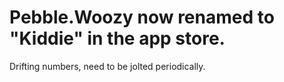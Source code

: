 # Pebble.Woozy now renamed to "Kiddie" in the app store.
Drifting numbers, need to be jolted periodically.

